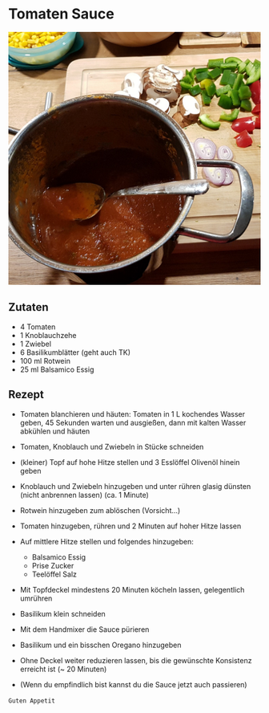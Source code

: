 # Tomaten Sauce

![result](build/Tomato_Sauce.jpg "Build")

## Zutaten
* 4 Tomaten
* 1 Knoblauchzehe
* 1 Zwiebel
* 6 Basilikumblätter (geht auch TK)
* 100 ml Rotwein
* 25 ml Balsamico Essig

## Rezept
* Tomaten blanchieren und häuten: 
Tomaten in 1 L kochendes Wasser geben, 45 Sekunden warten und ausgießen, dann mit kalten Wasser abkühlen und häuten

* Tomaten, Knoblauch und Zwiebeln in Stücke schneiden

* (kleiner) Topf auf hohe Hitze stellen und 3 Esslöffel Olivenöl hinein geben

* Knoblauch und Zwiebeln hinzugeben und unter rühren glasig dünsten (nicht anbrennen lassen) (ca. 1 Minute)

* Rotwein hinzugeben zum ablöschen (Vorsicht...)

* Tomaten hinzugeben, rühren und 2 Minuten auf hoher Hitze lassen

* Auf mittlere Hitze stellen und folgendes hinzugeben:
  + Balsamico Essig
  + Prise Zucker
  + Teelöffel Salz

* Mit Topfdeckel mindestens 20 Minuten köcheln lassen, gelegentlich umrühren

* Basilikum klein schneiden

* Mit dem Handmixer die Sauce pürieren

* Basilikum und ein bisschen Oregano hinzugeben

* Ohne Deckel weiter reduzieren lassen, bis die gewünschte Konsistenz erreicht ist (~ 20 Minuten)

* (Wenn du empfindlich bist kannst du die Sauce jetzt auch passieren)

```Guten Appetit```
